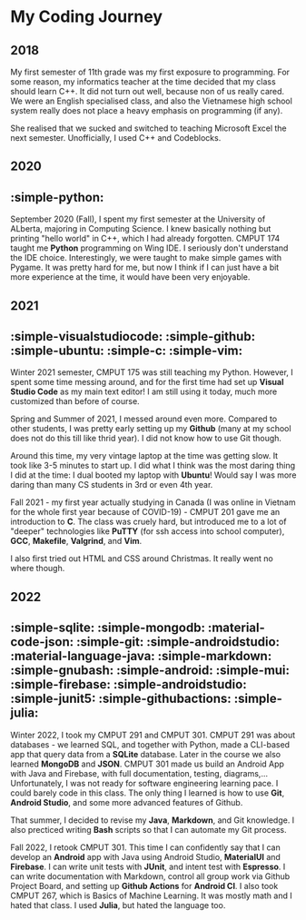 # My Coding Journey

## 2018

My first semester of 11th grade was my first exposure to programming. For some reason, my informatics teacher at the time decided that my class should learn C++. It did not turn out well, because non of us really cared. We were an English specialised class, and also the Vietnamese high school system really does not place a heavy emphasis on programming (if any).

She realised that we sucked and switched to teaching Microsoft Excel the next semester. Unofficially, I used C++ and Codeblocks.

## 2020 

## :simple-python:

September 2020 (Fall), I spent my first semester at the University of ALberta, majoring in Computing Science. I knew basically nothing but printing "hello world" in C++, which I had already forgotten. CMPUT 174 taught me **Python** programming on Wing IDE. I seriously don't understand the IDE choice. Interestingly, we were taught to make simple games with Pygame. It was pretty hard for me, but now I think if I can just have a bit more experience at the time, it would have been very enjoyable.

## 2021 

## :simple-visualstudiocode: :simple-github: :simple-ubuntu: :simple-c: :simple-vim:

Winter 2021 semester, CMPUT 175 was still teaching my Python. However, I spent some time messing around, and for the first time had set up **Visual Studio Code** as my main text editor! I am still using it today, much more customized than before of course.

Spring and Summer of 2021, I messed around even more. Compared to other students, I was pretty early setting up my **Github** (many at my school does not do this till like thrid year). I did not know how to use Git though. 

Around this time, my very vintage laptop at the time was getting slow. It took like 3-5 minutes to start up. I did what I think was the most daring thing I did at the time: I dual booted my laptop with **Ubuntu**! Would say I was more daring than many CS students in 3rd or even 4th year.

Fall 2021 - my first year actually studying in Canada (I was online in Vietnam for the whole first year because of COVID-19) - CMPUT 201 gave me an introduction to **C**. The class was cruely hard, but introduced me to a lot of "deeper" technologies like **PuTTY** (for ssh access into school computer), **GCC**, **Makefile**, **Valgrind**, and **Vim**.

I also first tried out HTML and CSS around Christmas. It really went no where though.

## 2022 

## :simple-sqlite: :simple-mongodb: :material-code-json: :simple-git: :simple-androidstudio: :material-language-java: :simple-markdown: :simple-gnubash: :simple-android: :simple-mui: :simple-firebase: :simple-androidstudio: :simple-junit5: :simple-githubactions: :simple-julia:

Winter 2022, I took my CMPUT 291 and CMPUT 301. CMPUT 291 was about databases - we learned SQL, and together with Python, made a CLI-based app that query data from a **SQLite** database. Later in the course we also learned **MongoDB** and **JSON**. CMPUT 301 made us build an Android App with Java and Firebase, with full documentation, testing, diagrams,... Unfortunately, I was not ready for software engineering learning pace. I could barely code in this class. The only thing I learned is how to use **Git**, **Android Studio**, and some more advanced features of Github.

That summer, I decided to revise my **Java**, **Markdown**, and Git knowledge. I also precticed writing **Bash** scripts so that I can automate my Git process.

Fall 2022, I retook CMPUT 301. This time I can confidently say that I can develop an **Android** app with Java using Android Studio, **MaterialUI** and **Firebase**. I can write unit tests with **JUnit**, and intent test with **Espresso**. I can write documentation with Markdown, control all group work via Github Project Board, and setting up **Github Actions** for **Android CI**. I also took CMPUT 267, which is Basics of Machine Learning. It was mostly math and I hated that class. I used **Julia**, but hated the language too.